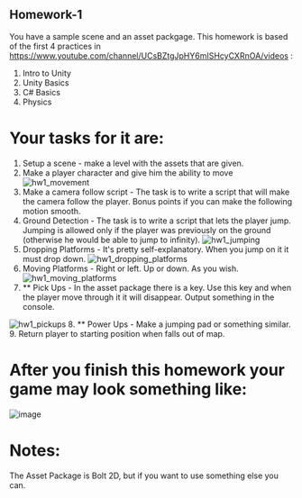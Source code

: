 ## Homework-1

You have a sample scene and an asset packgage.
This homework is based of the first 4 practices in https://www.youtube.com/channel/UCsBZtgJpHY6mISHcyCXRnOA/videos : 
 1. Intro to Unity
 2. Unity Basics
 3. C# Basics
 4. Physics

# Your tasks for it are:
 1. Setup a scene - make a level with the assets that are given.
 2. Make a player character and give him the ability to move
 ![hw1_movement](https://user-images.githubusercontent.com/20006641/109514963-39a65680-7aaf-11eb-91ed-83a491041e3e.gif)
 3. Make a camera follow script - The task is to write a script that will make the camera follow the player. Bonus points if you can make the following motion smooth.
 4. Ground Detection - The task is to write a script that lets the player jump. Jumping is allowed only if the player was previously on the ground (otherwise he would be able to jump to infinity). 
 ![hw1_jumping](https://user-images.githubusercontent.com/20006641/109515765-2051da00-7ab0-11eb-86a5-0c41a68e548b.gif)
 5. Dropping Platforms - It's pretty self-explanatory. When you jump on it it must drop down.
 ![hw1_dropping_platforms](https://user-images.githubusercontent.com/20006641/109516214-9a825e80-7ab0-11eb-9db4-3e43976e5e46.gif)
 6. Moving Platforms - Right or left. Up or down. As you wish.
 ![hw1_moving_platforms](https://user-images.githubusercontent.com/20006641/109520380-d91a1800-7ab4-11eb-9ceb-9422c9df0667.gif)
 7. ** Pick Ups - In the asset package there is a key. Use this key and when the player move through it it will disappear. Output something in the console.
 
 ![hw1_pickups](https://user-images.githubusercontent.com/20006641/109517387-dff35b80-7ab1-11eb-82f2-308257f87bb6.gif)
 8. ** Power Ups - Make a jumping pad or something similar.
 9. Return player to starting position when falls out of map.

# After you finish this homework your game may look something like:
![image](https://user-images.githubusercontent.com/25185815/108394913-ebc36000-721d-11eb-9f92-79e3bd036c1a.png)

# Notes:
The Asset Package is Bolt 2D, but if you want to use something else you can.
